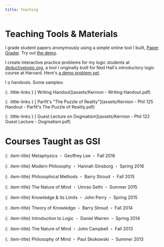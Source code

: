 ```yaml
---
title: Teaching
---
```


# Teaching Tools & Materials

I grade student papers anonymously using a simple online tool I built, [Paper Grader](http://papergrader.org). Try out [the demo](http://papergrader.org/demo).

I create interactive practice problems for my logic students at [deductivelogic.org](http://deductivelogic.org), a tool I originally built for Ned Hall's introductory logic course at Harvard. Here's [a demo problem set](http://deductivelogic.org/psets/demo).

I &#2665; handouts. Some samples:

{: .little-links }
[<i class="fa fa-file-o" aria-hidden="true"></i> Writing Handout](assets/Kernion - Writing Handout.pdf)

{: .little-links }
[<i class="fa fa-file-o" aria-hidden="true"></i> Parfit's "The Puzzle of Reality"](assets/Kernion - Phil 125 Handout - Parfit's The Puzzle of Reality.pdf)

{: .little-links }
[<i class="fa fa-file-o" aria-hidden="true"></i> Guest Lecture on Dogmatism](assets/Kernion - Phil 122 Guest Lecture - Dogmatism.pdf)


# Courses Taught as GSI

{: .item-title}
Metaphysics <span class="subtitle">・ Geoffrey Lee ・ Fall 2016</span>

{: .item-title}
Modern Philosophy <span class="subtitle">・ Hannah Ginsborg ・ Spring 2016</span>

{: .item-title}
Philosophical Methods <span class="subtitle">・ Barry Stroud ・  Fall 2015</span>


{: .item-title}
The Nature of Mind <span class="subtitle">・ Umrao Sethi ・ Summer 2015</span>

{: .item-title}
Knowledge & Its Limits <span class="subtitle">・ John Perry ・ Spring 2015</span>

{: .item-title}
Theory of Knowledge <span class="subtitle">・ Barry Stroud ・ Fall 2014</span>

{: .item-title}
Introduction to Logic <span class="subtitle">・ Daniel Warren ・ Spring 2014</span>

{: .item-title}
The Nature of Mind <span class="subtitle">・ John Campbell ・ Fall 2013</span>

{: .item-title}
Philosophy of Mind <span class="subtitle">・ Paul Skokowski ・ Summer 2013</span>

